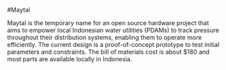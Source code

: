 #Maytal

Maytal is the temporary name for an open source hardware project that aims to empower local Indonesian water utilities (PDAMs) to track pressure throughout their distribution systems, enabling them to operate more efficiently. The current design is a proof-of-concept prototype to test initial parameters and constraints. The bill of materials cost is about $180 and most parts are available locally in Indonesia.
